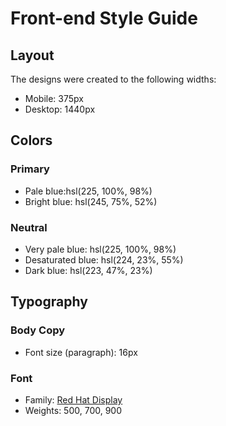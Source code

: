 # Front-end Style Guide

## Layout

The designs were created to the following widths:

- Mobile: 375px
- Desktop: 1440px

## Colors

### Primary

- Pale blue:hsl(225, 100%, 98%)
- Bright blue: hsl(245, 75%, 52%)

### Neutral

- Very pale blue: hsl(225, 100%, 98%)
- Desaturated blue: hsl(224, 23%, 55%)
- Dark blue: hsl(223, 47%, 23%)

## Typography

### Body Copy

- Font size (paragraph): 16px

### Font

- Family: [Red Hat Display](https://fonts.google.com/specimen/Red+Hat+Display)
- Weights: 500, 700, 900
